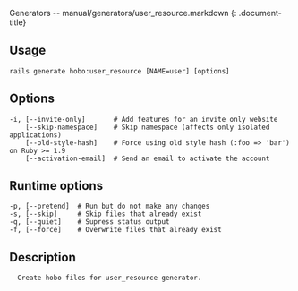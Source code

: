 Generators -- manual/generators/user\_resource.markdown
{: .document-title}


## Usage

    

    rails generate hobo:user_resource [NAME=user] [options]


## Options

    

    -i, [--invite-only]       # Add features for an invite only website
        [--skip-namespace]    # Skip namespace (affects only isolated applications)
        [--old-style-hash]    # Force using old style hash (:foo => 'bar') on Ruby >= 1.9
        [--activation-email]  # Send an email to activate the account


## Runtime options

    

    -p, [--pretend]  # Run but do not make any changes
    -s, [--skip]     # Skip files that already exist
    -q, [--quiet]    # Supress status output
    -f, [--force]    # Overwrite files that already exist


## Description

    

      Create hobo files for user_resource generator.
